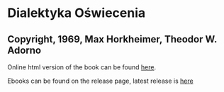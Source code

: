 # Dialektyka Oświecenia #

## Copyright, 1969, Max Horkheimer, Theodor W. Adorno ##

Online html version of the book can be found [here](https://czerwonamaupa.github.io/Dialektyka-Oswiecenia/).

Ebooks can be found on the release page, latest release is [here](https://github.com/czerwonamaupa/Dialektyka-Oswiecenia/releases/latest)
